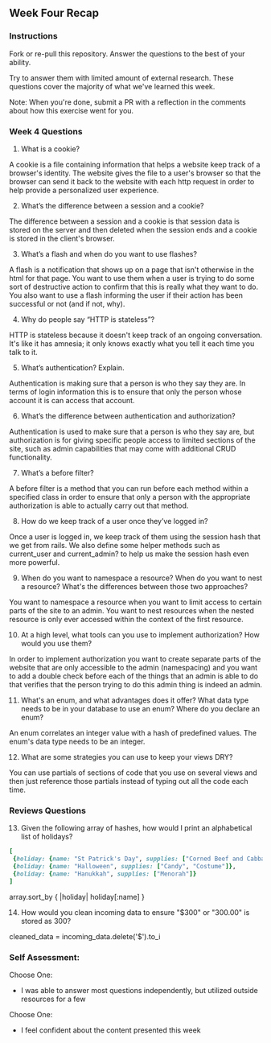 ## Week Four Recap

### Instructions
Fork or re-pull this repository. Answer the questions to the best of your ability.

Try to answer them with limited amount of external research. These questions cover the majority of what we've learned this week.

Note: When you're done, submit a PR with a reflection in the comments about how this exercise went for you.

### Week 4 Questions

1. What is a cookie?

A cookie is a file containing information that helps a website keep track of a browser's identity. The website gives the file to a user's browser so that the browser can send it back to the website with each http request in order to help provide a personalized user experience.

2. What’s the difference between a session and a cookie?

The difference between a session and a cookie is that session data is stored on the server and then deleted when the session ends and a cookie is stored in the client's browser.

3. What’s a flash and when do you want to use flashes?

A flash is a notification that shows up on a page that isn't otherwise in the html for that page. You want to use them when a user is trying to do some sort of destructive action to confirm that this is really what they want to do. You also want to use a flash informing the user if their action has been successful or not (and if not, why).

4. Why do people say “HTTP is stateless”?

HTTP is stateless because it doesn't keep track of an ongoing conversation.  It's like it has amnesia; it only knows exactly what you tell it each time you talk to it.

5. What’s authentication? Explain.

Authentication is making sure that a person is who they say they are.  In terms of login information this is to ensure that only the person whose account it is can access that account.

6. What’s the difference between authentication and authorization?

Authentication is used to make sure that a person is who they say are, but authorization is for giving specific people access to limited sections of the site, such as admin capabilities that may come with additional CRUD functionality.

7. What’s a before filter?

A before filter is a method that you can run before each method within a specified class in order to ensure that only a person with the appropriate authorization is able to actually carry out that method.

8. How do we keep track of a user once they’ve logged in?

Once a user is logged in, we keep track of them using the session hash that we get from rails. We also define some helper methods such as current_user and current_admin? to help us make the session hash even more powerful.

9. When do you want to namespace a resource? When do you want to nest a resource? What's the differences between those two approaches?

You want to namespace a resource when you want to limit access to certain parts of the site to an admin. You want to nest resources when the nested resource is only ever accessed within the context of the first resource.

10. At a high level, what tools can you use to implement authorization? How would you use them?

In order to implement authorization you want to create separate parts of the website that are only accessible to the admin (namespacing) and you want to add a double check before each of the things that an admin is able to do that verifies that the person trying to do this admin thing is indeed an admin.

11. What's an enum, and what advantages does it offer? What data type needs to be in your database to use an enum? Where do you declare an enum?

An enum correlates an integer value with a hash of predefined values. The enum's data type needs to be an integer.

12. What are some strategies you can use to keep your views DRY?

You can use partials of sections of code that you use on several views and then just reference those partials instead of typing out all the code each time.


### Reviews Questions
13. Given the following array of hashes, how would I print an alphabetical list of holidays?
```ruby
[
 {holiday: {name: "St Patrick's Day", supplies: ["Corned Beef and Cabbage"]},
 {holiday: {name: "Halloween", supplies: ["Candy", "Costume"]},
 {holiday: {name: "Hanukkah", supplies: ["Menorah"]}
]
```
array.sort_by { |holiday| holiday[:name] }


14. How would you clean incoming data to ensure "$300" or "300.00" is stored as 300?

cleaned_data = incoming_data.delete('$').to_i


### Self Assessment:
Choose One:
* I was able to answer most questions independently, but utilized outside resources for a few

Choose One:
* I feel confident about the content presented this week
